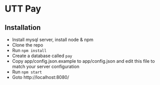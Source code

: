 # UTT Pay

## Installation

* Install mysql server, install node & npm
* Clone the repo
* Run `npm install`
* Create a database called `pay`
* Copy app/config.json.example to app/config.json and edit this file to match your server configuration
* Run `npm start`
* Goto http://localhost:8080/
